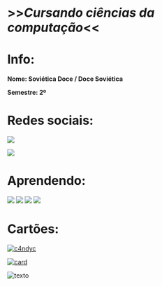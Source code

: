 # >>***__Cursando ciências da computação__***<<

# Info:

**Nome: Soviética Doce / Doce Soviética**

**Semestre: 2º**

# Redes sociais:

<a href="https://www.instagram.com/la_dulce_c/?next=%2F"><img src="https://img.shields.io/badge/Instagram-E4405F?style=for-the-badge&logo=instagram&logoColor=white" /></a>

<a href="https://github.com/ladulcec"><img src="https://img.shields.io/badge/GitHub-100000?style=for-the-badge&logo=github&logoColor=white" /></a>

# Aprendendo:

<img src="https://img.shields.io/badge/C-00599C?style=for-the-badge&logo=c&logoColor=white"/>
<img src="https://img.shields.io/badge/HTML5-E34F26?style=for-the-badge&logo=html5&logoColor=white"/>
<img src="https://img.shields.io/badge/JavaScript-323330?style=for-the-badge&logo=javascript&logoColor=F7DF1E"/>
<img src="https://img.shields.io/badge/CSS3-1572B6?style=for-the-badge&logo=css3&logoColor=white"/>

# Cartões:

[![c4ndyc](https://github-readme-stats.vercel.app/api/top-langs/?username=ADoceSovietica&hide=html&layout=compact=true&theme=dark)](https://github.com/anuraghazra/github-readme-stats)

[![card](https://github-readme-stats.vercel.app/api?username=ADoceSovietica&theme=dark&show_icons=true)](https://github.com/anuraghazra/github-readme-stats)

![ texto](https://www.gestaoeducacional.com.br/wp-content/uploads/2018/12/uniao-sovietica.jpg)
